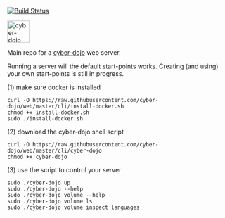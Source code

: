[![Build Status](https://travis-ci.org/cyber-dojo/web.svg?branch=master)](https://travis-ci.org/cyber-dojo/web)

<img src="https://raw.githubusercontent.com/cyber-dojo/web/master/public/images/home_page_logo.png" alt="cyber-dojo yin/yang logo" width="50px" height="50px"/>

Main repo for a [cyber-dojo](http://cyber-dojo.org) web server.

Running a server will the default start-points works.
Creating (and using) your own start-points is still in progress.

(1) make sure docker is installed

```
curl -O https://raw.githubusercontent.com/cyber-dojo/web/master/cli/install-docker.sh
chmod +x install-docker.sh
sudo ./install-docker.sh
```

(2) download the cyber-dojo shell script

```
curl -O https://raw.githubusercontent.com/cyber-dojo/web/master/cli/cyber-dojo
chmod +x cyber-dojo
```

(3) use the script to control your server

```
sudo ./cyber-dojo up
sudo ./cyber-dojo --help
sudo ./cyber-dojo volume --help
sudo ./cyber-dojo volume ls
sudo ./cyber-dojo volume inspect languages
```
